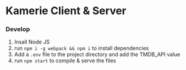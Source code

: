 # Kamerie Client & Server

### Develop

1. Insall Node JS
1. run `npm i -g webpack && npm i` to install dependencies
1. Add a `.env` file to the project directory and add the TMDB_API value
1. run `npm start` to compile & serve the files
